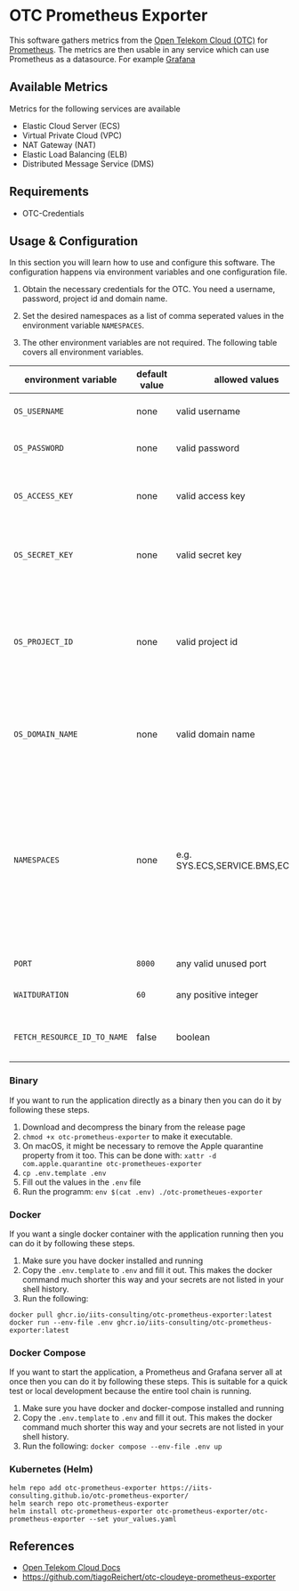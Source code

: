 # OTC Prometheus Exporter

This software gathers metrics from the [Open Telekom Cloud (OTC)](https://open-telekom-cloud.com/)
for [Prometheus](https://prometheus.io/). The metrics are then usable in any service which can use Prometheus as a
datasource. For example [Grafana](https://grafana.com/)

## Available Metrics

Metrics for the following services are available

- Elastic Cloud Server (ECS)
- Virtual Private Cloud (VPC)
- NAT Gateway (NAT)
- Elastic Load Balancing (ELB)
- Distributed Message Service (DMS)

## Requirements

- OTC-Credentials

## Usage & Configuration

In this section you will learn how to use and configure this software.
The configuration happens via environment variables and one configuration file.

1. Obtain the necessary credentials for the OTC. You need a username, password, project id and domain name.

2. Set the desired namespaces as a list of comma seperated values in the environment variable `NAMESPACES`.

3. The other environment variables are not required. The following table covers all environment variables.

| environment variable        | default value | allowed values                   | description                                                                                                                                                                                                                                                                |
| --------------------------- | ------------- | -------------------------------- | -------------------------------------------------------------------------------------------------------------------------------------------------------------------------------------------------------------------------------------------------------------------------- |
| `OS_USERNAME`               | none          | valid username                   | **REQUIRED** User in the OTC with access to the API                                                                                                                                                                                                                        |
| `OS_PASSWORD`               | none          | valid password                   | **REQUIRED** Password for the user                                                                                                                                                                                                                                         |
| `OS_ACCESS_KEY`             | none          | valid access key                 | **REQUIRED** You can instead of username/password also provide the users AK and SK                                                                                                                                                                                         |
| `OS_SECRET_KEY`             | none          | valid secret key                 | **REQUIRED** You can instead of username/password also provide the users AK and SK                                                                                                                                                                                         |
| `OS_PROJECT_ID`             | none          | valid project id                 | **REQUIRED** Project from which the metrics should be gathered. Obtainable in the OTC console IAM -> Projects -> View your Project -> You can now see the ProjectID                                                                                                        |
| `OS_DOMAIN_NAME`            | none          | valid domain name                | **REQUIRED** Domainname/Tenant ID. The value in the OTC console on the top right `OTC-EU-DE-{somenumberhere}`.                                                                                                                                                             |
| `NAMESPACES`                | none          | e.g. SYS.ECS,SERVICE.BMS,ECS,BMS | **REQUIRED** Specific namespaces for instances you want to get the metrics from. See list of all namespaces in the CloudEye docs [CloudEyeDoc]. If namespace is available in CloudEye docs you can also use namespace without prefix (SYS.ECS -> ECS, SERVICE.BMS -> BMS). |
| `PORT`                      | `8000`        | any valid unused port            | Port on which metrics are served                                                                                                                                                                                                                                           |
| `WAITDURATION`              | `60`          | any positive integer             | Time in seconds between two API call fetches                                                                                                                                                                                                                               |
| `FETCH_RESOURCE_ID_TO_NAME` | false         | boolean                          | Turns the mapping of resource id to resource name on or off                                                                                                                                                                                                                |

[CloudEyeDoc]:https://docs.otc.t-systems.com/cloud-eye/api-ref/appendix/services_interconnected_with_cloud_eye.html#ces-03-0059
### Binary

If you want to run the application directly as a binary then you can do it by following these steps.

1. Download and decompress the binary from the release page
2. `chmod +x otc-prometheus-exporter` to make it executable.
3. On macOS, it might be necessary to remove the Apple quarantine property from it too.
   This can be done with: `xattr -d com.apple.quarantine otc-prometheues-exporter`
4. `cp .env.template .env`
5. Fill out the values in the `.env` file
6. Run the programm: `env $(cat .env) ./otc-prometheues-exporter`

### Docker

If you want a single docker container with the application running then you can do it by following these steps.

1. Make sure you have docker installed and running
2. Copy the `.env.template` to `.env` and fill it out. This makes the docker command much shorter this way and your
   secrets are not listed in your shell history.
3. Run the following:

```shell
docker pull ghcr.io/iits-consulting/otc-prometheus-exporter:latest
docker run --env-file .env ghcr.io/iits-consulting/otc-prometheus-exporter:latest
```

### Docker Compose

If you want to start the application, a Prometheus and Grafana server all at once then you can do it by following these steps.
This is suitable for a quick test or local development because the entire tool chain is running.

1. Make sure you have docker and docker-compose installed and running
2. Copy the `.env.template` to `.env` and fill it out. This makes the docker command much shorter this way and your
   secrets are not listed in your shell history.
3. Run the following: `docker compose --env-file .env up`

### Kubernetes (Helm)

```shell
helm repo add otc-prometheus-exporter https://iits-consulting.github.io/otc-prometheus-exporter/
helm search repo otc-prometheus-exporter
helm install otc-prometheus-exporter otc-prometheus-exporter/otc-prometheus-exporter --set your_values.yaml
```

## References

- [Open Telekom Cloud Docs](https://docs.otc.t-systems.com/)
- https://github.com/tiagoReichert/otc-cloudeye-prometheus-exporter
